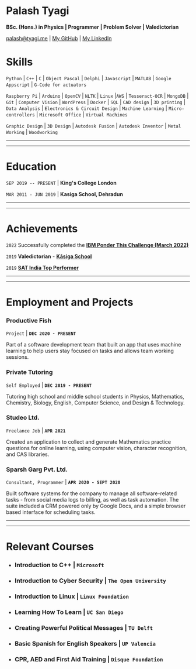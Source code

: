 <!-- ---
layout: cv
title: Isaac Newtons's CV
--- -->
# **Palash Tyagi**
**BSc. (Hons.) in Physics | Programmer | Problem Solver | Valedictorian**

<div id="webaddress">
<a href="palash@tyagi.me">palash@tyagi.me</a>
| <a href="https://github.com/Magnus167">My GitHub</a>
| <a href="https://www.linkedin.com/in/palash-tyagi-207795191/">My LinkedIn</a>
</div>


# Skills

`Python` | `C++` | `C` | `Object Pascal` | `Delphi` | `Javascript` | `MATLAB` | `Google Appscript` | `G-Code for actuators`

`Raspberry Pi` | `Arduino` | `OpenCV` | `NLTK` | `Linux` |`AWS` | `Tesseract-OCR` | `MongoDB` | `Git` | `Computer Vision` | `WordPress` | `Docker` | `SQL` | `CAD design` | `3D printing` | `Data Analysis` | `Electronics & Circuit Design` | `Machine Learning` | `Micro-controllers` | `Microsoft Office` | `Virtual Machines`

`Graphic Design` | `3D Design` | `Autodesk Fusion` | `Autodesk Inventor` | `Metal Working` | `Woodworking`


-------------------------------
-------------------------------

# Education

`SEP 2019 -- PRESENT` |
__King's College London__

`MAR 2011 - JUN 2019` |
__Kasiga School, Dehradun__

-------------------------------
-------------------------------

# Achievements
`2022`
Successfully completed the [**IBM Ponder This Challenge (March 2022)**](https://research.ibm.com/haifa/ponderthis/challenges/March2022.html)

`2019`
**Valedictorian** - [**Kāsiga School**](https://www.kasigaschool.com/)

`2019`
[**SAT India Top Performer**](https://satsuite.collegeboard.org/)

-------------------------------
-------------------------------
# Employment and Projects

<!-- ## Productive Fish | `DEC 2020 - PRESENT` -->
### **Productive Fish**
`Project` | **`DEC 2020 - PRESENT`**

Part of a software development team that built an app that uses machine learning to help users stay focused on tasks and allows team working sessions.

### **Private Tutoring** 
`Self Employed` | **`DEC 2019 - PRESENT`**


Tutoring high school and middle school students in Physics, Mathematics,
Chemistry, Biology, English, Computer Science, and Design & Technology.


### **Studeo Ltd.**
`Freelance Job` | **`APR 2021`**

Created an application to collect and generate Mathematics practice questions for online learning, using computer vision, character recognition, and CAS libraries.


### **Sparsh Garg Pvt. Ltd.**
`Consultant, Programmer` | **`APR 2020 - SEPT 2020`**

Built software systems for the company to manage all software-related tasks - from social media logs to billing, as well as task automation. The suite included a CRM powered only by Google Docs, and a simple browser based interface for scheduling tasks.

____________________________
____________________________
# Relevant Courses 
 - ### Introduction to C++ | `Microsoft`

 - ### Introduction to Cyber Security | `The Open University`
 - ### Introduction to Linux | `Linux Foundation`

 - ### Learning How To Learn | `UC San Diego`

 - ### Creating Powerful Political Messages | `TU Delft`

 - ### Basic Spanish for English Speakers | `UP Valencia`

 - ### CPR, AED and First Aid Training | `Disque Foundation`
